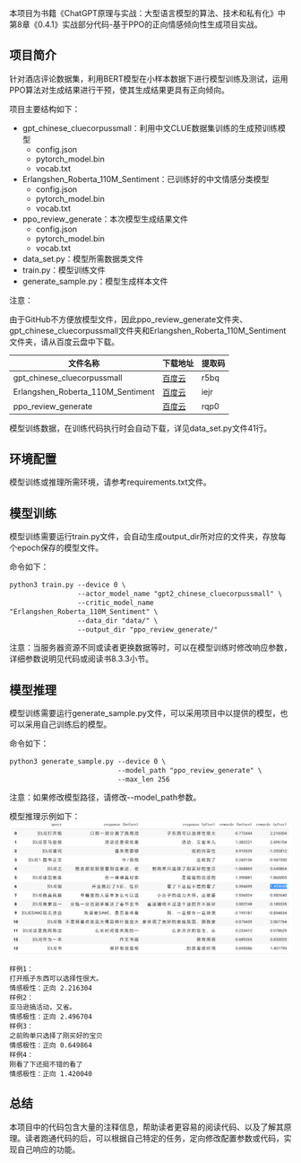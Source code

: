本项目为书籍《ChatGPT原理与实战：大型语言模型的算法、技术和私有化》中第8章《0.4.1》实战部分代码-基于PPO的正向情感倾向性生成项目实战。

## 项目简介

针对酒店评论数据集，利用BERT模型在小样本数据下进行模型训练及测试，运用PPO算法对生成结果进行干预，使其生成结果更具有正向倾向。

项目主要结构如下：

- gpt_chinese_cluecorpussmall：利用中文CLUE数据集训练的生成预训练模型
    - config.json
    - pytorch_model.bin
    - vocab.txt
- Erlangshen_Roberta_110M_Sentiment：已训练好的中文情感分类模型
    - config.json
    - pytorch_model.bin
    - vocab.txt
- ppo_review_generate：本次模型生成结果文件
    - config.json
    - pytorch_model.bin
    - vocab.txt
- data_set.py：模型所需数据类文件
- train.py：模型训练文件
- generate_sample.py：模型生成样本文件

注意：

由于GitHub不方便放模型文件，因此ppo_review_generate文件夹、gpt_chinese_cluecorpussmall文件夹和Erlangshen_Roberta_110M_Sentiment文件夹，请从百度云盘中下载。

| 文件名称 | 下载地址 | 提取码 |
| --- |--- |---|
| gpt_chinese_cluecorpussmall | [百度云](https://pan.baidu.com/s/1G8qfyZqrWu1zIVhx_5f5Yw) | r5bq |
| Erlangshen_Roberta_110M_Sentiment |[百度云](https://pan.baidu.com/s/1gstcmFB8I-uZqrYZh3hq0g) | iejr |
| ppo_review_generate |[百度云](https://pan.baidu.com/s/1UU8caTj72kOwRlYmdZub7A) | rqp0 |

模型训练数据，在训练代码执行时会自动下载，详见data_set.py文件41行。

## 环境配置

模型训练或推理所需环境，请参考requirements.txt文件。

## 模型训练

模型训练需要运行train.py文件，会自动生成output_dir所对应的文件夹，存放每个epoch保存的模型文件。

命令如下：

```shell
python3 train.py --device 0 \
                 --actor_model_name "gpt2_chinese_cluecorpussmall" \
                 --critic_model_name "Erlangshen_Roberta_110M_Sentiment" \
                 --data_dir "data/" \
                 --output_dir "ppo_review_generate/"
```

注意：当服务器资源不同或读者更换数据等时，可以在模型训练时修改响应参数，详细参数说明见代码或阅读书8.3.3小节。

## 模型推理

模型训练需要运行generate_sample.py文件，可以采用项目中以提供的模型，也可以采用自己训练后的模型。

命令如下：

```shell
python3 generate_sample.py --device 0 \
                           --model_path "ppo_review_generate" \
                           --max_len 256
```

注意：如果修改模型路径，请修改--model_path参数。

模型推理示例如下：
![img.png](images/8_1.png)

```text
样例1：
打开瓶子东西可以选择性很大。
情感极性：正向 2.216304
样例2：
亚马逊搞活动，又省。
情感极性：正向 2.496704
样例3：
之前购单只选择了刚买好的宝贝	
情感极性：正向 0.649864
样例4：
刚看了下还挺不错的看了
情感极性：正向 1.420040
```

## 总结

本项目中的代码包含大量的注释信息，帮助读者更容易的阅读代码、以及了解其原理。读者跑通代码的后，可以根据自己特定的任务，定向修改配置参数或代码，实现自己响应的功能。